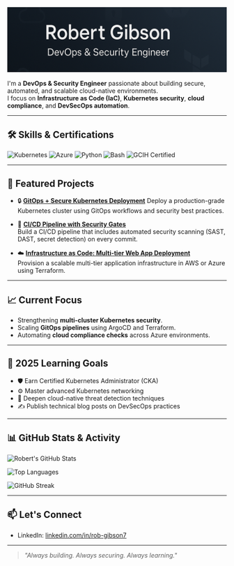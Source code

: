 <img src="assets/banner.png" alt="Robert Gibson GitHub Banner" style="width:100%; height:10%"/>


I'm a **DevOps & Security Engineer** passionate about building secure, automated, and scalable cloud-native environments.  
I focus on **Infrastructure as Code (IaC)**, **Kubernetes security**, **cloud compliance**, and **DevSecOps automation**.

---

## 🛠️ Skills & Certifications

![Kubernetes](https://img.shields.io/badge/Kubernetes-326CE5?logo=kubernetes&logoColor=white&style=for-the-badge)
![Azure](https://img.shields.io/badge/Azure-0078D4?logo=microsoft-azure&logoColor=white&style=for-the-badge)
![Python](https://img.shields.io/badge/Python-3776AB?logo=python&logoColor=white&style=for-the-badge)
![Bash](https://img.shields.io/badge/Bash-4EAA25?logo=gnubash&logoColor=white&style=for-the-badge)
![GCIH Certified](https://img.shields.io/badge/GCIH-Certified-blue?style=for-the-badge)

---

## 📂 Featured Projects

- 🔒 [**GitOps + Secure Kubernetes Deployment**](https://github.com/BoomerG/projects/tree/64b0d48a718341eba71e8ff21a5661f921194613/secure-k8s-deployment) 
  Deploy a production-grade Kubernetes cluster using GitOps workflows and security best practices.

- 🚀 [**CI/CD Pipeline with Security Gates**](https://github.com/BoomerG/projects/tree/64b0d48a718341eba71e8ff21a5661f921194613/devsecops-pipeline-demo)  
  Build a CI/CD pipeline that includes automated security scanning (SAST, DAST, secret detection) on every commit.

- ☁️ [**Infrastructure as Code: Multi-tier Web App Deployment**](https://github.com/BoomerG/projects/tree/64b0d48a718341eba71e8ff21a5661f921194613/cloud-infra-deployment)  
  Provision a scalable multi-tier application infrastructure in AWS or Azure using Terraform.

---

## 📈 Current Focus

- Strengthening **multi-cluster Kubernetes security**.
- Scaling **GitOps pipelines** using ArgoCD and Terraform.
- Automating **cloud compliance checks** across Azure environments.

---

## 🌱 2025 Learning Goals

- 🛡️ Earn Certified Kubernetes Administrator (CKA)
- ⚙️ Master advanced Kubernetes networking
- 🧠 Deepen cloud-native threat detection techniques
- ✍️ Publish technical blog posts on DevSecOps practices

---

## 📊 GitHub Stats & Activity

![Robert's GitHub Stats](https://github-readme-stats.vercel.app/api?username=boomerg&show_icons=true&theme=tokyonight&hide_title=false&count_private=true&include_all_commits=true)

![Top Languages](https://github-readme-stats.vercel.app/api/top-langs/?username=boomerg&layout=compact&theme=tokyonight)

![GitHub Streak](https://streak-stats.demolab.com/?user=boomerg&theme=tokyonight)

---

## 📫 Let's Connect

- LinkedIn: [linkedin.com/in/rob-gibson7](https://linkedin.com/in/rob-gibson7)

---

> *"Always building. Always securing. Always learning."*
